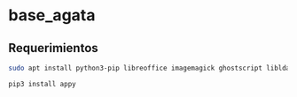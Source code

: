 # base_agata



## Requerimientos

```sh
sudo apt install python3-pip libreoffice imagemagick ghostscript libldap2-dev libsasl2-dev

pip3 install appy
```